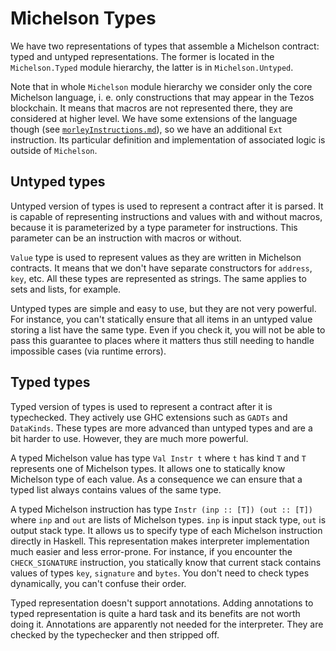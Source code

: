 # Michelson Types

We have two representations of types that assemble a Michelson contract: typed and untyped representations.
The former is located in the `Michelson.Typed` module hierarchy, the latter is in `Michelson.Untyped`.

Note that in whole `Michelson` module hierarchy we consider only the core Michelson language, i. e. only constructions that may appear in the Tezos blockchain.
It means that macros are not represented there, they are considered at higher level.
We have some extensions of the language though (see [`morleyInstructions.md`](./morleyInstructions.md)), so we have an additional `Ext` instruction.
Its particular definition and implementation of associated logic is outside of `Michelson`.

## Untyped types

Untyped version of types is used to represent a contract after it is parsed.
It is capable of representing instructions and values with and without macros, because it is parameterized by a type parameter for instructions.
This parameter can be an instruction with macros or without.

`Value` type is used to represent values as they are written in Michelson contracts.
It means that we don't have separate constructors for `address`, `key`, etc.
All these types are represented as strings.
The same applies to sets and lists, for example.

Untyped types are simple and easy to use, but they are not very powerful.
For instance, you can't statically ensure that all items in an untyped value storing a list have the same type.
Even if you check it, you will not be able to pass this guarantee to places where it matters thus still needing to handle impossible cases (via runtime errors).

## Typed types

Typed version of types is used to represent a contract after it is typechecked.
They actively use GHC extensions such as `GADTs` and `DataKinds`.
These types are more advanced than untyped types and are a bit harder to use.
However, they are much more powerful.

A typed Michelson value has type `Val Instr t` where `t` has kind `T` and `T` represents one of Michelson types.
It allows one to statically know Michelson type of each value.
As a consequence we can ensure that a typed list always contains values of the same type.

A typed Michelson instruction has type `Instr (inp :: [T]) (out :: [T])` where `inp` and `out` are lists of Michelson types.
`inp` is input stack type, `out` is output stack type.
It allows us to specify type of each Michelson instruction directly in Haskell.
This representation makes interpreter implementation much easier and less error-prone.
For instance, if you encounter the `CHECK_SIGNATURE` instruction, you statically know that current stack contains values of types `key`, `signature` and `bytes`.
You don't need to check types dynamically, you can't confuse their order.

Typed representation doesn't support annotations.
Adding annotations to typed representation is quite a hard task and its benefits are not worth doing it.
Annotations are apparently not needed for the interpreter.
They are checked by the typechecker and then stripped off.
